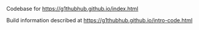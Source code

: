 Codebase for https://g1thubhub.github.io/index.html

Build information described at https://g1thubhub.github.io/intro-code.html